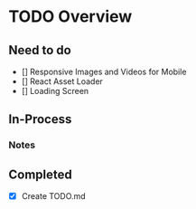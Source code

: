 # TODO Overview

## Need to do

- [] Responsive Images and Videos for Mobile
- [] React Asset Loader
- [] Loading Screen

## In-Process

### Notes

## Completed

- [x] Create TODO.md